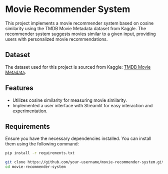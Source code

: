 # Movie Recommender System

This project implements a movie recommender system based on cosine similarity using the TMDB Movie Metadata dataset from Kaggle. The recommender system suggests movies similar to a given input, providing users with personalized movie recommendations.

## Dataset
The dataset used for this project is sourced from Kaggle: [TMDB Movie Metadata](https://www.kaggle.com/datasets/tmdb/tmdb-movie-metadata).

## Features
- Utilizes cosine similarity for measuring movie similarity.
- Implemented a user interface with Streamlit for easy interaction and experimentation.

## Requirements
Ensure you have the necessary dependencies installed. You can install them using the following command:
```bash
pip install -r requirements.txt

git clone https://github.com/your-username/movie-recommender-system.git
cd movie-recommender-system
